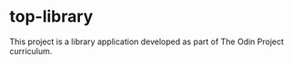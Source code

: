 # top-library

This project is a library application developed as part of The Odin Project curriculum.
